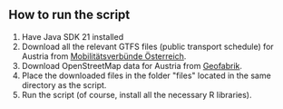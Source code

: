 ## How to run the script
1. Have Java SDK 21 installed
2. Download all the relevant GTFS files (public transport schedule) for Austria from [Mobilitätsverbünde Österreich](https://data.mobilitaetsverbuende.at/en/data-sets).
3. Download OpenStreetMap data for Austria from [Geofabrik](https://download.geofabrik.de/europe/austria.html).
4. Place the downloaded files in the folder "files" located in the same directory as the script.
5. Run the script (of course, install all the necessary R libraries).
